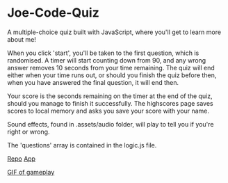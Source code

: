 # Joe-Code-Quiz

A multiple-choice quiz built with JavaScript, where you'll get to learn more about me!

When you click 'start', you'll be taken to the first question, which is randomised. A timer will start counting down from 90, and any wrong answer removes 10 seconds from your time remaining. The quiz will end either when your time runs out, or should you finish the quiz before then, when you have answered the final question, it will end then.

Your score is the seconds remaining on the timer at the end of the quiz, should you manage to finish it successfully. The highscores page saves scores to local memory and asks you save your score with your name.

Sound effects, found in .assets/audio folder, will play to tell you if you're right or wrong.

The 'questions' array is contained in the logic.js file.

[Repo](https://github.com/faithhopeandvanity/joe-code-quiz)
[App](https://faithhopeandvanity.github.io/Joe-Code-Quiz/)

[GIF of gameplay](/gif/joesquiz.gif)